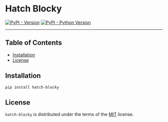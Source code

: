 # Hatch Blocky

[![PyPI - Version](https://img.shields.io/pypi/v/hatch-blocky.svg)](https://pypi.org/project/hatch-blocky)
[![PyPI - Python Version](https://img.shields.io/pypi/pyversions/hatch-blocky.svg)](https://pypi.org/project/hatch-blocky)

-----

## Table of Contents

- [Installation](#installation)
- [License](#license)

## Installation

```console
pip install hatch-blocky
```

## License

`hatch-blocky` is distributed under the terms of the [MIT](https://spdx.org/licenses/MIT.html) license.